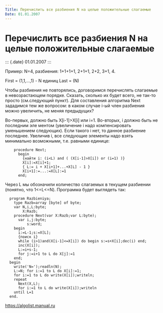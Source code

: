 ```yaml
---
Title: Перечислить все разбиения N на целые положительные слагаемые
Date: 01.01.2007
---
```



Перечислить все разбиения N на целые положительные слагаемые
============================================================

::: {.date}
01.01.2007
:::

Пример: N=4, разбиения: 1+1+1+1, 2+1+1, 2+2, 3+1, 4.

First = (1,1,...,1) - N единиц Last = (N)

Чтобы разбиения не повторялись, договоримся перечислять слагаемые в
невозрастающем порядке. Сказать, сколько их будет всего, не так-то
просто (см.следующий пункт). Для составления алгоритма Next зададимся
тем же вопросом: в каком случае i-ый член разбиения можно увеличить, не
меняя предыдущих?

Во-первых, должно быть X\[i-1\]\>X\[i\] или i=1. Во-вторых, i должно
быть не последним эле ментом (увеличение i надо компенсировать
уменьшением следующих). Если такого i нет, то данное разбиение
последнее. Увеличив i, все следующие элементы надо взять минимально
возможными, т.е. равными единице:

        procedure Next;
          begin
            {найти i: (i<L) and ( (X[i-1]>X[i]) or (i=1) )}
            X[i]:=X[i]+1;
            { L:= i + X[i+1]+...+X[L] - 1 }
            X[i+1]:=...:=X[L]:=1
          end;

Через L мы обозначили количество слагаемых в текущем разбиении (понятно,
что 1\<=L\<=N). Программа будет выглядеть так:

      program Razbieniya;
        type Razb=array [byte] of byte;
        var N,i,L:byte;
            X:Razb;
        procedure Next(var X:Razb;var L:byte);
          var i,j:byte;
              s:word;
        begin
          i:=L-1;s:=X[L];
          {поиск i}
          while (i>1)and(X[i-1]<=X[i]) do begin s:=s+X[i];dec(i) end;
          inc(X[i]);
          L:=i+s-1;
          for j:=i+1 to L do X[j]:=1
        end;
      begin
        write('N=');readln(N);
        L:=N; for i:=1 to L do X[i]:=1;
        for i:=1 to L do write(X[i]);writeln;
        repeat
          Next(X,L);
          for i:=1 to L do write(X[i]);writeln
        until L=1
      end.

<https://algolist.manual.ru>
